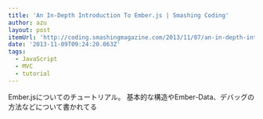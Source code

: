 ```yaml
---
title: 'An In-Depth Introduction To Ember.js | Smashing Coding'
author: azu
layout: post
itemUrl: 'http://coding.smashingmagazine.com/2013/11/07/an-in-depth-introduction-to-ember-js/'
date: '2013-11-09T09:24:20.063Z'
tags:
  - JavaScript
  - MVC
  - tutorial
---
```

Ember.jsについてのチュートリアル。
基本的な構造やEmber-Data、デバッグの方法などについて書かれてる
